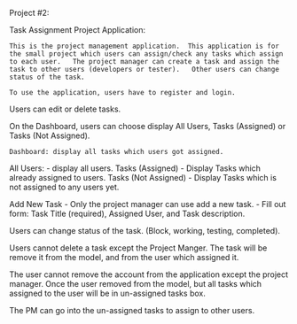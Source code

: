 Project #2:  


Task Assignment Project Application:

	This is the project management application.  This application is for the small project which users can assign/check any tasks which assign to each user.   The project manager can create a task and assign the task to other users (developers or tester).   Other users can change status of the task.   

	To use the application, users have to register and login.

  Users can edit or delete tasks.

  On the Dashboard, users can choose display All Users, Tasks (Assigned) or Tasks (Not Assigned).   

	Dashboard: display all tasks which users got assigned.

  All Users:  - display all users.
  Tasks (Assigned) - Display Tasks which already assigned to users.
  Tasks (Not Assigned) - Display Tasks which is not assigned to any users yet.

  Add New Task - Only the project manager can use add a new task.
    - Fill out form: Task Title (required), Assigned User, and Task description.

  Users can change status of the task. (Block, working, testing, completed).

  Users cannot delete a task except the Project Manger.  The task will be remove it from the model, and from the user which assigned it.

  The user cannot remove the account from the application except the project manager.  Once the user removed from the model, but all tasks which assigned to the user will be in un-assigned tasks box.

  The PM can go into the un-assigned tasks to assign to other users.
